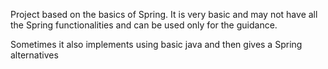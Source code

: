 Project based on the basics of Spring.
It is very basic and may not have all the Spring functionalities and can be used
only for the guidance.

Sometimes it also implements using basic java
and then gives a Spring alternatives
